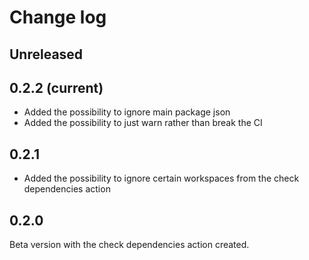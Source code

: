 # Change log

## Unreleased

## 0.2.2 (current)
- Added the possibility to ignore main package json
- Added the possibility to just warn rather than break the CI

## 0.2.1
- Added the possibility to ignore certain workspaces from the check dependencies action

## 0.2.0
Beta version with the check dependencies action created. 